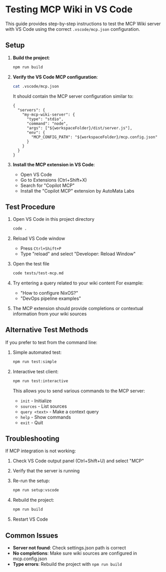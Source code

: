 # Testing MCP Wiki in VS Code

This guide provides step-by-step instructions to test the MCP Wiki server with VS Code using the correct `.vscode/mcp.json` configuration.

## Setup

1. **Build the project**:

   ```bash
   npm run build
   ```

2. **Verify the VS Code MCP configuration**:

   ```bash
   cat .vscode/mcp.json
   ```

   It should contain the MCP server configuration similar to:

   ```jsonc
   {
     "servers": {
       "my-mcp-wiki-server": {
         "type": "stdio",
         "command": "node",
         "args": ["${workspaceFolder}/dist/server.js"],
         "env": {
           "MCP_CONFIG_PATH": "${workspaceFolder}/mcp.config.json"
         }
       }
     }
   }
   ```

3. **Install the MCP extension in VS Code**:
   - Open VS Code
   - Go to Extensions (Ctrl+Shift+X)
   - Search for "Copilot MCP"
   - Install the "Copilot MCP" extension by AutoMata Labs

## Test Procedure

1. Open VS Code in this project directory

   ```bash
   code .
   ```

2. Reload VS Code window
   - Press `Ctrl+Shift+P`
   - Type "reload" and select "Developer: Reload Window"

3. Open the test file

   ```bash
   code tests/test-mcp.md
   ```

4. Try entering a query related to your wiki content
   For example:
   - "How to configure NixOS?"
   - "DevOps pipeline examples"

5. The MCP extension should provide completions or contextual information from your wiki sources

## Alternative Test Methods

If you prefer to test from the command line:

1. Simple automated test:

   ```bash
   npm run test:simple
   ```

2. Interactive test client:

   ```bash
   npm run test:interactive
   ```

   This allows you to send various commands to the MCP server:
   - `init` - Initialize
   - `sources` - List sources
   - `query <text>` - Make a context query
   - `help` - Show commands
   - `exit` - Quit

## Troubleshooting

If MCP integration is not working:

1. Check VS Code output panel (Ctrl+Shift+U) and select "MCP"
2. Verify that the server is running
3. Re-run the setup:

   ```bash
   npm run setup:vscode
   ```

4. Rebuild the project:

   ```bash
   npm run build
   ```

5. Restart VS Code

## Common Issues

- **Server not found**: Check settings.json path is correct
- **No completions**: Make sure wiki sources are configured in mcp.config.json
- **Type errors**: Rebuild the project with `npm run build`
